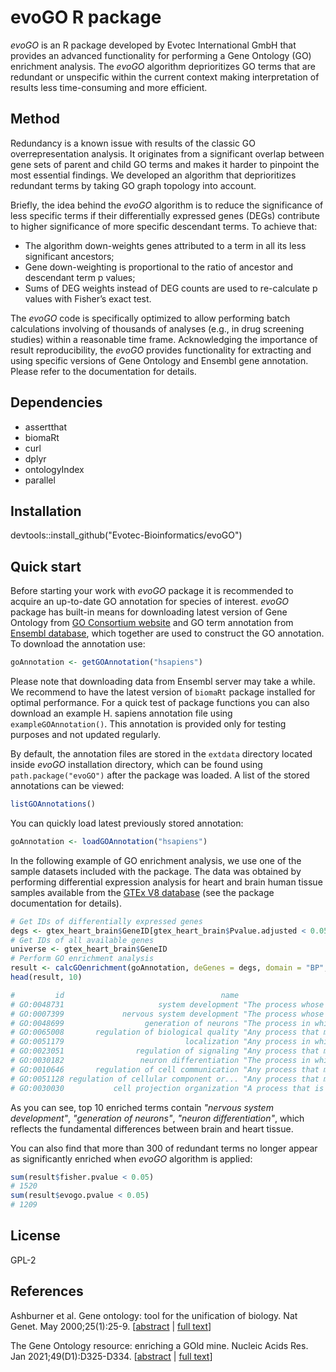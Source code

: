 # evoGO R package


*evoGO* is an R package developed by Evotec International GmbH that provides an 
advanced functionality for performing a Gene Ontology (GO) enrichment analysis. 
The *evoGO* algorithm deprioritizes GO terms that are redundant or unspecific within 
the current context making interpretation of results less time-consuming and more 
efficient.


## Method

Redundancy is a known issue with results of the classic GO overrepresentation analysis. 
It originates from a significant overlap between gene sets of parent and child GO terms 
and makes it harder to pinpoint the most essential findings. We developed an algorithm 
that deprioritizes redundant terms by taking GO graph topology into account. 

Briefly, the idea behind the *evoGO* algorithm is to reduce the significance of less 
specific terms if their differentially expressed genes (DEGs) contribute to higher 
significance of more specific descendant terms.
To achieve that:
- The algorithm down-weights genes attributed to a term in all its less significant 
ancestors;
- Gene down-weighting is proportional to the ratio of ancestor and descendant term 
p values;
- Sums of DEG weights instead of DEG counts are used to re-calculate p values with 
Fisher’s exact test.

The *evoGO* code is specifically optimized to allow performing batch 
calculations involving of thousands of analyses (e.g., in drug screening studies) within a 
reasonable time frame. Acknowledging the importance of result reproducibility, the *evoGO* provides
functionality for extracting and using specific versions of Gene Ontology and Ensembl gene 
annotation. Please refer to the documentation for details.


## Dependencies

- assertthat
- biomaRt
- curl
- dplyr
- ontologyIndex
- parallel


## Installation
devtools::install_github("Evotec-Bioinformatics/evoGO")


## Quick start

Before starting your work with *evoGO* package it is recommended to acquire an up-to-date 
GO annotation for species of interest. *evoGO* package has built-in means for downloading 
latest version of Gene Ontology from [GO Consortium website](http://geneontology.org/) and 
GO term annotation from [Ensembl database](https://www.ensembl.org/), which together are used
to construct the GO annotation. To download the annotation use:

```r
goAnnotation <- getGOAnnotation("hsapiens")
```

Please note that downloading data from Ensembl server may take a while. We recommend 
to have the latest version of `biomaRt` package installed for optimal performance. 
For a quick test of package functions you can also download an example H. sapiens annotation 
file using `exampleGOAnnotation()`. This annotation is provided only for testing purposes 
and not updated regularly.

By default, the annotation files are stored in the `extdata` directory located inside 
*evoGO* installation directory, which can be found using `path.package("evoGO")` after 
the package was loaded. A list of the stored annotations can be viewed:

```r
listGOAnnotations()
```

You can quickly load latest previously stored annotation:

```r
goAnnotation <- loadGOAnnotation("hsapiens")
```

In the following example of GO enrichment analysis, we use one of the sample datasets 
included with the package. The data was obtained by performing differential expression 
analysis for heart and brain human tissue samples available from the 
[GTEx V8 database](https://gtexportal.org/) (see the package documentation for details).

```r
# Get IDs of differentially expressed genes
degs <- gtex_heart_brain$GeneID[gtex_heart_brain$Pvalue.adjusted < 0.05]
# Get IDs of all available genes
universe <- gtex_heart_brain$GeneID
# Perform GO enrichment analysis
result <- calcGOenrichment(goAnnotation, deGenes = degs, domain = "BP", universe = universe)
head(result, 10) 

#         id                                   name                                    def fisher.pvalue evogo.pvalue annotated significant
# GO:0048731                     system development "The process whose specific outcome...  4.908115e-35 4.908115e-35      3936        3295
# GO:0007399             nervous system development "The process whose specific outcome...  3.320425e-32 3.320425e-32      2398        2054
# GO:0048699                  generation of neurons "The process in which nerve cells a...  1.022475e-25 1.022475e-25      1434        1250
# GO:0065008       regulation of biological quality "Any process that modulates a quali...  3.645834e-25 3.645834e-25      3188        2659
# GO:0051179                           localization "Any process in which a cell, a sub...  9.227587e-25 9.227587e-25      3799        3141
# GO:0023051                regulation of signaling "Any process that modulates the fre...  1.096125e-23 1.096125e-23      2990        2495
# GO:0030182                 neuron differentiation "The process in which a relatively ...  2.999252e-23 2.999252e-23      1366        1187
# GO:0010646       regulation of cell communication "Any process that modulates the fre...  1.136421e-22 1.136421e-22      2948        2457
# GO:0051128 regulation of cellular component or... "Any process that modulates the fre...  2.166147e-22 2.166147e-22      2107        1784
# GO:0030030           cell projection organization "A process that is carried out at t...  1.136513e-20 1.136513e-20      1504        1291
```

As you can see, top 10 enriched terms contain *"nervous system development"*, 
*"generation of neurons"*, *"neuron differentiation"*, which reflects the 
fundamental differences between brain and heart tissue.

You can also find that more than 300 of redundant terms no longer appear as significantly 
enriched when *evoGO* algorithm is applied:

```r
sum(result$fisher.pvalue < 0.05)
# 1520
sum(result$evogo.pvalue < 0.05)
# 1209
```


## License

GPL-2


## References

Ashburner et al. Gene ontology: tool for the unification of biology. Nat Genet. May 2000;25(1):25-9. [[abstract](https://www.ncbi.nlm.nih.gov/pubmed/10802651) | [full text](https://www.ncbi.nlm.nih.gov/pmc/articles/PMC3037419/)]

The Gene Ontology resource: enriching a GOld mine. Nucleic Acids Res. Jan 2021;49(D1):D325-D334. [[abstract](https://pubmed.ncbi.nlm.nih.gov/33290552/) | [full text](https://academic.oup.com/nar/article-pdf/49/D1/D325/35364517/gkaa1113.pdf)]

